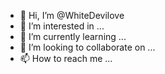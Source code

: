 - 👋 Hi, I’m @WhiteDevilove
- 👀 I’m interested in ...
- 🌱 I’m currently learning ...
- 💞️ I’m looking to collaborate on ...
- 📫 How to reach me ...

<!---
WhiteDevilove/WhiteDevilove is a ✨ special ✨ repository because its `README.md` (this file) appears on your GitHub profile.
You can click the Preview link to take a look at your changes.
--->
